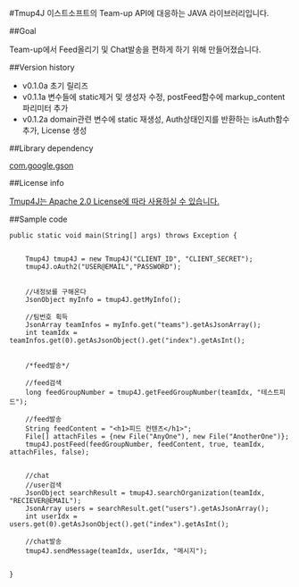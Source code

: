 #Tmup4J 이스트소프트의 Team-up API에 대응하는 JAVA 라이브러리입니다. 


##Goal

Team-up에서 Feed올리기 및 Chat발송을 편하게 하기 위해 만들어졌습니다. 


##Version history

- v0.1.0a 초기 릴리즈
- v0.1.1a 변수들에 static제거 및 생성자 수정, postFeed함수에 markup_content파리미터 추가
- v0.1.2a domain관련 변수에 static 재생성, Auth상태인지를 반환하는 isAuth함수 추가, License 생성


##Library dependency

[com.google.gson](https://github.com/google/gson) 

##License info

[Tmup4J는 Apache 2.0 License에 따라 사용하실 수 있습니다.](https://github.com/realizm/tmup4j/blob/master/LICENSE)


##Sample code

	public static void main(String[] args) throws Exception {
		
		
		Tmup4J tmup4J = new Tmup4J("CLIENT_ID", "CLIENT_SECRET");
		tmup4J.oAuth2("USER@EMAIL","PASSWORD");
		
		
		//내정보를 구해온다
		JsonObject myInfo = tmup4J.getMyInfo();
		
		//팀번호 획득
		JsonArray teamInfos = myInfo.get("teams").getAsJsonArray();
		int teamIdx = teamInfos.get(0).getAsJsonObject().get("index").getAsInt();
		
		
		/*feed발송*/
		
		//feed검색
		long feedGroupNumber = tmup4J.getFeedGroupNumber(teamIdx, "테스트피드");
		
		//feed발송
		String feedContent = "<h1>피드 컨텐츠</h1>";
		File[] attachFiles = {new File("AnyOne"), new File("AnotherOne")};
		tmup4J.postFeed(feedGroupNumber, feedContent, true, teamIdx, attachFiles, false);
		
		
		//chat
		//user검색
		JsonObject searchResult = tmup4J.searchOrganization(teamIdx, "RECIEVER@EMAIL");
		JsonArray users = searchResult.get("users").getAsJsonArray();
		int userIdx = users.get(0).getAsJsonObject().get("index").getAsInt();
		
		//chat발송
		tmup4J.sendMessage(teamIdx, userIdx, "메시지");
		
		
	}
